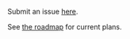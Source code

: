 Submit an issue [here](https://github.com/rusty-gunz/pre-dev-feedback/issues).

See [the roadmap](https://github.com/orgs/rusty-gunz/projects/1) for current plans.
